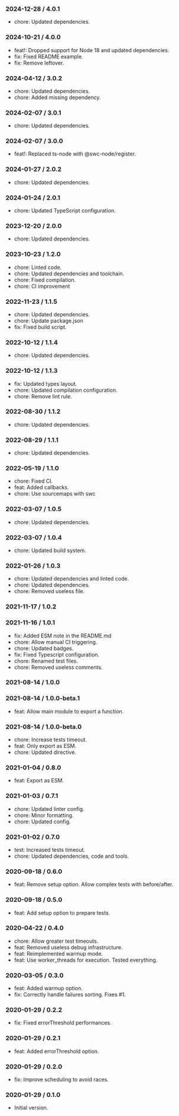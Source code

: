 ### 2024-12-28 / 4.0.1

- chore: Updated dependencies.

### 2024-10-21 / 4.0.0

- feat!: Dropped support for Node 18 and updated dependencies.
- fix: Fixed README example.
- fix: Remove leftover.

### 2024-04-12 / 3.0.2

- chore: Updated dependencies.
- chore: Added missing dependency.

### 2024-02-07 / 3.0.1

- chore: Updated dependencies.

### 2024-02-07 / 3.0.0

- feat!: Replaced ts-node with @swc-node/register.

### 2024-01-27 / 2.0.2

- chore: Updated dependencies.

### 2024-01-24 / 2.0.1

- chore: Updated TypeScript configuration.

### 2023-12-20 / 2.0.0

- chore: Updated dependencies.

### 2023-10-23 / 1.2.0

- chore: Linted code.
- chore: Updated dependencies and toolchain.
- chore: Fixed compilation.
- chore: CI improvement

### 2022-11-23 / 1.1.5

- chore: Updated dependencies.
- chore: Update package.json
- fix: Fixed build script.

### 2022-10-12 / 1.1.4

- chore: Updated dependencies.

### 2022-10-12 / 1.1.3

- fix: Updated types layout.
- chore: Updated compilation configuration.
- chore: Remove lint rule.

### 2022-08-30 / 1.1.2

- chore: Updated dependencies.

### 2022-08-29 / 1.1.1

- chore: Updated dependencies.

### 2022-05-19 / 1.1.0

- chore: Fixed CI.
- feat: Added callbacks.
- chore: Use sourcemaps with swc

### 2022-03-07 / 1.0.5

- chore: Updated dependencies.

### 2022-03-07 / 1.0.4

- chore: Updated build system.

### 2022-01-26 / 1.0.3

- chore: Updated dependencies and linted code.
- chore: Updated dependencies.
- chore: Removed useless file.

### 2021-11-17 / 1.0.2


### 2021-11-16 / 1.0.1

- fix: Added ESM note in the README.md
- chore: Allow manual CI triggering.
- chore: Updated badges.
- fix: Fixed Typescript configuration.
- chore: Renamed test files.
- chore: Removed useless comments.

### 2021-08-14 / 1.0.0


### 2021-08-14 / 1.0.0-beta.1

- feat: Allow main module to export a function.

### 2021-08-14 / 1.0.0-beta.0

- chore: Increase tests timeout.
- feat: Only export as ESM.
- chore: Updated directive.

### 2021-01-04 / 0.8.0

- feat: Export as ESM.

### 2021-01-03 / 0.7.1

- chore: Updated linter config.
- chore: Minor formatting.
- chore: Updated config.

### 2021-01-02 / 0.7.0

- test: Increased tests timeout.
- chore: Updated dependencies, code and tools.

### 2020-09-18 / 0.6.0

- feat: Remove setup option. Allow complex tests with before/after.

### 2020-09-18 / 0.5.0

- feat: Add setup option to prepare tests.

### 2020-04-22 / 0.4.0

- chore: Allow greater test timeouts.
- feat: Removed useless debug infrastructure.
- feat: Reimplemented warmup mode.
- feat: Use worker_threads for execution. Tested everything.

### 2020-03-05 / 0.3.0

- feat: Added warmup option.
- fix: Correctly handle failures sorting. Fixes #1.

### 2020-01-29 / 0.2.2

- fix: Fixed errorThreshold performances.

### 2020-01-29 / 0.2.1

- feat: Added errorThreshold option.

### 2020-01-29 / 0.2.0

- fix: Improve scheduling to avoid races.

### 2020-01-29 / 0.1.0

- Initial version.
